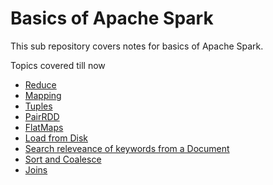 # Basics of Apache Spark
This sub repository covers notes for basics of Apache Spark.

Topics covered till now
- [Reduce](https://github.com/akshaybahadur21/Emancipitaion-of-Apache-Spark/blob/master/Basics/src/main/java/basics/_1_Reduce.java)
- [Mapping](https://github.com/akshaybahadur21/Emancipitaion-of-Apache-Spark/blob/master/Basics/src/main/java/basics/_2_Mapping.java)
- [Tuples](https://github.com/akshaybahadur21/Emancipitaion-of-Apache-Spark/blob/master/Basics/src/main/java/basics/_3_Tuples.java)
- [PairRDD](https://github.com/akshaybahadur21/Emancipitaion-of-Apache-Spark/blob/master/Basics/src/main/java/basics/_4_PairRDD.java)
- [FlatMaps](https://github.com/akshaybahadur21/Emancipitaion-of-Apache-Spark/blob/master/Basics/src/main/java/basics/_5_FlatMaps.java)
- [Load from Disk](https://github.com/akshaybahadur21/Emancipitaion-of-Apache-Spark/blob/master/Basics/src/main/java/basics/_6_LoadFromDisk.java)
- [Search releveance of keywords from a Document](https://github.com/akshaybahadur21/Emancipitaion-of-Apache-Spark/blob/master/Basics/G_KeywordRanking.java)
- [Sort and Coalesce](https://github.com/akshaybahadur21/Emancipitaion-of-Apache-Spark/blob/master/Basics/src/main/java/basics/_8_SortAndCoalesce.java)
- [Joins](https://github.com/akshaybahadur21/Emancipitaion-of-Apache-Spark/blob/master/Basics/src/main/java/basics/_9_Joins.java)
